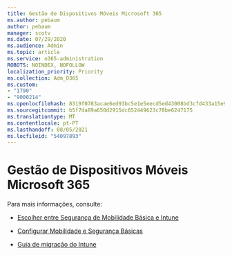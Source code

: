 ```yaml
---
title: Gestão de Dispositivos Móveis Microsoft 365
ms.author: pebaum
author: pebaum
manager: scotv
ms.date: 07/29/2020
ms.audience: Admin
ms.topic: article
ms.service: o365-administration
ROBOTS: NOINDEX, NOFOLLOW
localization_priority: Priority
ms.collection: Adm_O365
ms.custom:
- "1790"
- "9000214"
ms.openlocfilehash: 8319f0783acae6ed93bc5e1e5eecd5ed43008bd3cfd433a15e912e175a522f9d
ms.sourcegitcommit: b5f7da89a650d2915dc652449623c78be6247175
ms.translationtype: MT
ms.contentlocale: pt-PT
ms.lasthandoff: 08/05/2021
ms.locfileid: "54097893"
---
```

# <a name="mobile-device-management-in-microsoft-365"></a>Gestão de Dispositivos Móveis Microsoft 365

Para mais informações, consulte: 

- [Escolher entre Segurança de Mobilidade Básica e Intune](https://docs.microsoft.com/office365/securitycompliance/choose-between-mdm-and-intune)

- [Configurar Mobilidade e Segurança Básicas](https://support.office.com/article/Set-up-Mobile-Device-Management-MDM-in-Office-365-dd892318-bc44-4eb1-af00-9db5430be3cd)

- [Guia de migração do Intune](https://docs.microsoft.com/intune/migration-guide)